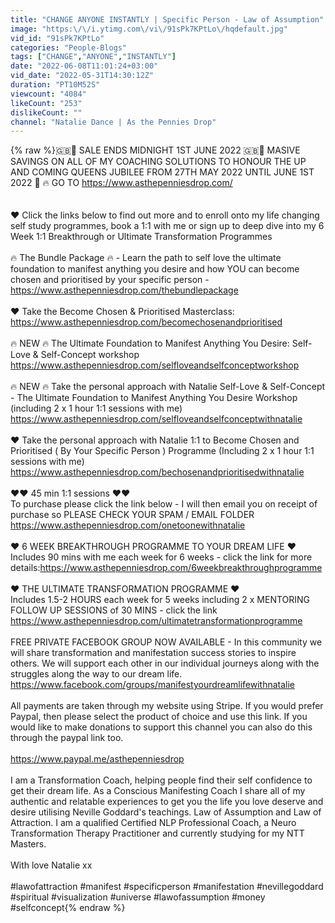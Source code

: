 ```yaml
---
title: "CHANGE ANYONE INSTANTLY | Specific Person - Law of Assumption"
image: "https:\/\/i.ytimg.com\/vi\/91sPk7KPtLo\/hqdefault.jpg"
vid_id: "91sPk7KPtLo"
categories: "People-Blogs"
tags: ["CHANGE","ANYONE","INSTANTLY"]
date: "2022-06-08T11:01:24+03:00"
vid_date: "2022-05-31T14:30:12Z"
duration: "PT10M52S"
viewcount: "4084"
likeCount: "253"
dislikeCount: ""
channel: "Natalie Dance | As the Pennies Drop"
---
```

{% raw %}🇬🇧🥳  SALE ENDS MIDNIGHT 1ST JUNE 2022 🇬🇧🥳 MASIVE SAVINGS ON ALL OF MY COACHING SOLUTIONS TO HONOUR THE UP AND COMING QUEENS JUBILEE FROM 27TH MAY 2022 UNTIL JUNE 1ST 2022  🙌 🔥 GO TO <a rel="nofollow" target="blank" href="https://www.asthepenniesdrop.com/">https://www.asthepenniesdrop.com/</a><br /><br /><br />❤️ Click the links below to find out more and to enroll onto my life changing self study programmes, book a 1:1 with me or sign up to deep dive into my 6 Week 1:1 Breakthrough or Ultimate Transformation Programmes<br /><br />🔥 The Bundle Package 🔥 - Learn the path to self love the ultimate foundation to manifest anything you desire and how YOU can become chosen and prioritised by your specific person - <a rel="nofollow" target="blank" href="https://www.asthepenniesdrop.com/thebundlepackage">https://www.asthepenniesdrop.com/thebundlepackage</a><br /><br />❤️ Take the Become Chosen &amp; Prioritised Masterclass:<br /><a rel="nofollow" target="blank" href="https://www.asthepenniesdrop.com/becomechosenandprioritised">https://www.asthepenniesdrop.com/becomechosenandprioritised</a><br /><br />🔥 NEW 🔥 The Ultimate Foundation to Manifest Anything You Desire: Self-Love &amp; Self-Concept workshop<br /><a rel="nofollow" target="blank" href="https://www.asthepenniesdrop.com/selfloveandselfconceptworkshop">https://www.asthepenniesdrop.com/selfloveandselfconceptworkshop</a><br /><br />🔥 NEW 🔥 Take the personal approach with Natalie Self-Love &amp; Self-Concept - The Ultimate Foundation to Manifest Anything You Desire Workshop (including 2 x 1 hour 1:1 sessions with me)<br /><a rel="nofollow" target="blank" href="https://www.asthepenniesdrop.com/selfloveandselfconceptwithnatalie">https://www.asthepenniesdrop.com/selfloveandselfconceptwithnatalie</a><br /><br />❤️ Take the personal approach with Natalie 1:1 to Become Chosen and Prioritised ( By Your Specific Person ) Programme (Including 2 x 1 hour 1:1 sessions with me) <br /><a rel="nofollow" target="blank" href="https://www.asthepenniesdrop.com/bechosenandprioritisedwithnatalie">https://www.asthepenniesdrop.com/bechosenandprioritisedwithnatalie</a><br /><br />❤️❤️ 45 min 1:1 sessions ❤️❤️<br />To purchase please click the link below - I will then email you on receipt of purchase so PLEASE CHECK YOUR SPAM / EMAIL FOLDER <br /><a rel="nofollow" target="blank" href="https://www.asthepenniesdrop.com/onetoonewithnatalie">https://www.asthepenniesdrop.com/onetoonewithnatalie</a><br /><br />❤️ 6 WEEK BREAKTHROUGH PROGRAMME TO YOUR DREAM LIFE ❤️ Includes 90 mins with me each week for 6 weeks  - click the link for more details:<a rel="nofollow" target="blank" href="https://www.asthepenniesdrop.com/6weekbreakthroughprogramme">https://www.asthepenniesdrop.com/6weekbreakthroughprogramme</a><br /><br />❤️ THE ULTIMATE TRANSFORMATION PROGRAMME ❤️<br />Includes 1.5-2 HOURS each week for 5 weeks including 2 x MENTORING FOLLOW UP SESSIONS of 30 MINS  - click the link <a rel="nofollow" target="blank" href="https://www.asthepenniesdrop.com/ultimatetransformationprogramme">https://www.asthepenniesdrop.com/ultimatetransformationprogramme</a><br /><br />FREE PRIVATE FACEBOOK GROUP NOW AVAILABLE - In this community we will share transformation and manifestation success stories to inspire others. We will support each other in our individual journeys along with the struggles along the way to our dream life.<br /><a rel="nofollow" target="blank" href="https://www.facebook.com/groups/manifestyourdreamlifewithnatalie">https://www.facebook.com/groups/manifestyourdreamlifewithnatalie</a><br /><br />All payments are taken through my website using Stripe. If you would prefer Paypal, then please select the product of choice and use this link. If you would like to make donations to support this channel you can also do this through the paypal link too. <br /><br /><a rel="nofollow" target="blank" href="https://www.paypal.me/asthepenniesdrop">https://www.paypal.me/asthepenniesdrop</a><br /><br />I am a Transformation Coach, helping people find their self confidence to get their dream life. As a Conscious Manifesting Coach I share all of my authentic and relatable experiences to get you the life you love deserve and desire utilising Neville Goddard's teachings. Law of Assumption and  Law of Attraction. I am a qualified Certified NLP Professional Coach, a Neuro Transformation Therapy Practitioner and currently studying for my NTT Masters. <br /><br />With love Natalie xx<br /><br />#lawofattraction #manifest #specificperson #manifestation #nevillegoddard #spiritual #visualization #universe #lawofassumption #money #selfconcept{% endraw %}
